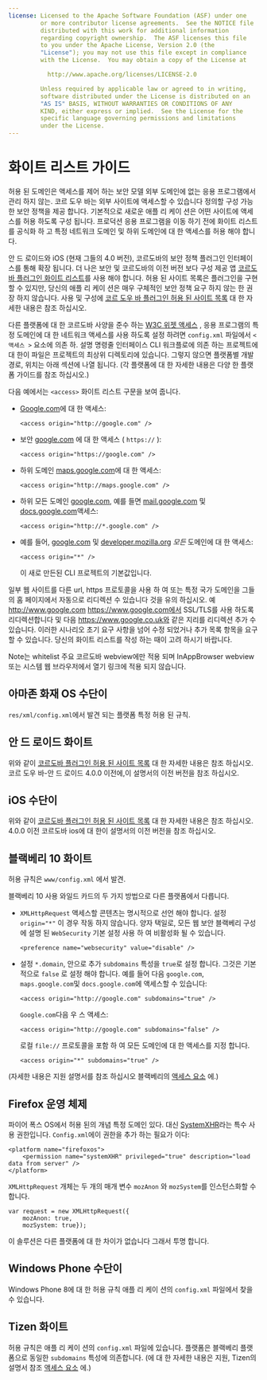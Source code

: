 ```yaml
---
license: Licensed to the Apache Software Foundation (ASF) under one
         or more contributor license agreements.  See the NOTICE file
         distributed with this work for additional information
         regarding copyright ownership.  The ASF licenses this file
         to you under the Apache License, Version 2.0 (the
         "License"); you may not use this file except in compliance
         with the License.  You may obtain a copy of the License at

           http://www.apache.org/licenses/LICENSE-2.0

         Unless required by applicable law or agreed to in writing,
         software distributed under the License is distributed on an
         "AS IS" BASIS, WITHOUT WARRANTIES OR CONDITIONS OF ANY
         KIND, either express or implied.  See the License for the
         specific language governing permissions and limitations
         under the License.
---
```


# 화이트 리스트 가이드

허용 된 도메인은 액세스를 제어 하는 보안 모델 외부 도메인에 없는 응용 프로그램에서 관리 하지 않는. 코르 도우 바는 외부 사이트에 액세스할 수 있습니다 정의할 구성 가능한 보안 정책을 제공 합니다. 기본적으로 새로운 애플 리 케이 션은 어떤 사이트에 액세스를 허용 하도록 구성 됩니다. 프로덕션 응용 프로그램을 이동 하기 전에 화이트 리스트를 공식화 하 고 특정 네트워크 도메인 및 하위 도메인에 대 한 액세스를 허용 해야 합니다.

안 드 로이드와 iOS (현재 그들의 4.0 버전), 코르도바의 보안 정책 플러그인 인터페이스를 통해 확장 됩니다. 더 나은 보안 및 코르도바의 이전 버전 보다 구성 제공 앱 [코르도바 플러그인 화이트 리스트][1]를 사용 해야 합니다. 허용 된 사이트 목록은 플러그인을 구현할 수 있지만, 당신의 애플 리 케이 션은 매우 구체적인 보안 정책 요구 하지 않는 한 권장 하지 않습니다. 사용 및 구성에 [코르 도우 바 플러그인 허용 된 사이트 목록][1] 대 한 자세한 내용은 참조 하십시오.

 [1]: https://github.com/apache/cordova-plugin-whitelist

다른 플랫폼에 대 한 코르도바 사양을 준수 하는 [W3C 위젯 액세스][2] , 응용 프로그램의 특정 도메인에 대 한 네트워크 액세스를 사용 하도록 설정 하려면 `config.xml` 파일에서 `< 액세스 >` 요소에 의존 하. 설명 명령줄 인터페이스 CLI 워크플로에 의존 하는 프로젝트에 대 한이 파일은 프로젝트의 최상위 디렉토리에 있습니다. 그렇지 않으면 플랫폼별 개발 경로, 위치는 아래 섹션에 나열 됩니다. (각 플랫폼에 대 한 자세한 내용은 다양 한 플랫폼 가이드를 참조 하십시오.)

 [2]: http://www.w3.org/TR/widgets-access/

다음 예에서는 `<access>` 화이트 리스트 구문을 보여 줍니다.

*   [Google.com][3]에 대 한 액세스:
    
        <access origin="http://google.com" />
        

*   보안 [google.com][4] 에 대 한 액세스 ( `https://` ):
    
        <access origin="https://google.com" />
        

*   하위 도메인 [maps.google.com][5]에 대 한 액세스:
    
        <access origin="http://maps.google.com" />
        

*   하위 모든 도메인 [google.com][3], 예를 들면 [mail.google.com][6] 및 [docs.google.com][7]액세스:
    
        <access origin="http://*.google.com" />
        

*   예를 들어, [google.com][3] 및 [developer.mozilla.org][8] *모든* 도메인에 대 한 액세스:
    
        <access origin="*" />
        
    
    이 새로 만든된 CLI 프로젝트의 기본값입니다.

 [3]: http://google.com
 [4]: https://google.com
 [5]: http://maps.google.com
 [6]: http://mail.google.com
 [7]: http://docs.google.com
 [8]: http://developer.mozilla.org

일부 웹 사이트를 다른 url, https 프로토콜을 사용 하 여 또는 특정 국가 도메인을 그들의 홈 페이지에서 자동으로 리디렉션 수 있습니다 것을 유의 하십시오. 예 http://www.google.com https://www.google.com에서 SSL/TLS를 사용 하도록 리디렉션합니다 및 다음 https://www.google.co.uk와 같은 지리를 리디렉션 추가 수 있습니다. 이러한 시나리오 초기 요구 사항을 넘어 수정 되었거나 추가 목록 항목을 요구할 수 있습니다. 당신의 화이트 리스트를 작성 하는 때이 고려 하시기 바랍니다.

Note는 whitelist 주요 코르도바 webview에만 적용 되며 InAppBrowser webview 또는 시스템 웹 브라우저에서 열기 링크에 적용 되지 않습니다.

## 아마존 화재 OS 수단이

`res/xml/config.xml`에서 발견 되는 플랫폼 특정 허용 된 규칙.

## 안 드 로이드 화이트

위와 같이 [코르도바 플러그인 허용 된 사이트 목록][1] 대 한 자세한 내용은 참조 하십시오. 코르 도우 바-안 드 로이드 4.0.0 이전에,이 설명서의 이전 버전을 참조 하십시오.

## iOS 수단이

위와 같이 [코르도바 플러그인 허용 된 사이트 목록][1] 대 한 자세한 내용은 참조 하십시오. 4.0.0 이전 코르도바 ios에 대 한이 설명서의 이전 버전을 참조 하십시오.

## 블랙베리 10 화이트

허용 규칙은 `www/config.xml` 에서 발견.

블랙베리 10 사용 와일드 카드의 두 가지 방법으로 다른 플랫폼에서 다릅니다.

*   `XMLHttpRequest` 액세스할 콘텐츠는 명시적으로 선언 해야 합니다. 설정 `origin="*"` 이 경우 작동 하지 않습니다. 양자 택일로, 모든 웹 보안 블랙베리 구성에 설명 된 `WebSecurity` 기본 설정 사용 하 여 비활성화 될 수 있습니다.
    
        <preference name="websecurity" value="disable" />
        

*   설정 `*.domain`, 안으로 추가 `subdomains` 특성을 `true`로 설정 합니다. 그것은 기본적으로 `false` 로 설정 해야 합니다. 예를 들어 다음 `google.com`, `maps.google.com`및 `docs.google.com`에 액세스할 수 있습니다:
    
        <access origin="http://google.com" subdomains="true" />
        
    
    `Google.com`다음 우 스 액세스:
    
        <access origin="http://google.com" subdomains="false" />
        
    
    로컬 `file://` 프로토콜을 포함 하 여 모든 도메인에 대 한 액세스를 지정 합니다.
    
        <access origin="*" subdomains="true" />
        

(자세한 내용은 지원 설명서를 참조 하십시오 블랙베리의 [액세스 요소][9] 에.)

 [9]: https://developer.blackberry.com/html5/documentation/ww_developing/Access_element_834677_11.html

## Firefox 운영 체제

파이어 폭스 OS에서 허용 된의 개념 특정 도메인 있다. 대신 [SystemXHR][10]라는 특수 사용 권한입니다. `Config.xml`에이 권한을 추가 하는 필요가 이다:

 [10]: https://developer.mozilla.org/en-US/docs/Web/API/XMLHttpRequest#Permissions

    <platform name="firefoxos">
        <permission name="systemXHR" privileged="true" description="load data from server" />
    </platform>
    

`XMLHttpRequest` 개체는 두 개의 매개 변수 `mozAnon` 와 `mozSystem`를 인스턴스화할 수 합니다.

    var request = new XMLHttpRequest({
        mozAnon: true,
        mozSystem: true});
    

이 솔루션은 다른 플랫폼에 대 한 차이가 없습니다 그래서 투명 합니다.

## Windows Phone 수단이

Windows Phone 8에 대 한 허용 규칙 애플 리 케이 션의 `config.xml` 파일에서 찾을 수 있습니다.

## Tizen 화이트

허용 규칙은 애플 리 케이 션의 `config.xml` 파일에 있습니다. 플랫폼은 블랙베리 플랫폼으로 동일한 `subdomains` 특성에 의존합니다. (에 대 한 자세한 내용은 지원, Tizen의 설명서 참조 [액세스 요소][11] 에.)

 [11]: https://developer.tizen.org/help/index.jsp?topic=%2Forg.tizen.web.appprogramming%2Fhtml%2Fide_sdk_tools%2Fconfig_editor_w3celements.htm
